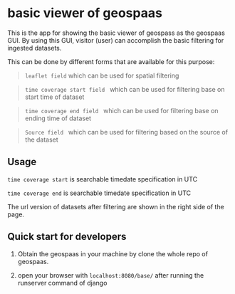 # basic viewer of geospaas

This is the app for showing the basic viewer of geospass as the geospaas GUI.
By using this GUI, visitor (user) can accomplish the basic filtering for ingested datasets.

This can be done by different forms that are available for this purpose:

> `leaflet field` which can be used for spatial filtering

> `time coverage start field ` which can be used for filtering base on start time of dataset

> `time coverage end field ` which can be used for filtering base on ending time of dataset

> `Source field ` which can be used for filtering based on the source of the dataset




Usage
-----
`time coverage start` is searchable timedate specification in UTC

`time coverage end` is searchable timedate specification in UTC

The url version of datasets after filtering are shown in the right side of the page.

Quick start for developers
--------------------------

1. Obtain the geospaas in your machine by clone the whole repo of geospaas.

2. open your browser with `localhost:8080/base/` after running the runserver command of django
